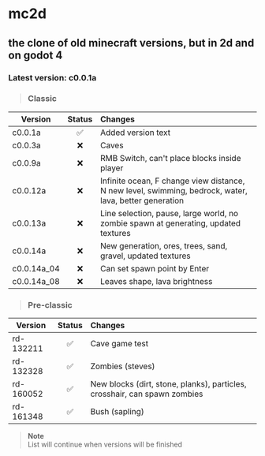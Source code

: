 # mc2d
## the clone of old minecraft versions, but in 2d and on godot 4

### Latest version: c0.0.1a

> ### Classic
| Version      | Status             | Changes             |
| -------------| :----------------: | :-----------------  |
| c0.0.1a      | :white_check_mark: | Added version text  |
| c0.0.3a      | :x:                | Caves               |
| c0.0.9a      | :x:                | RMB Switch, can't place blocks inside player |
| c0.0.12a     | :x:                | Infinite ocean, F change view distance, N new level, swimming, bedrock, water, lava, better generation |
| c0.0.13a     | :x:                | Line selection, pause, large world, no zombie spawn at generating, updated textures |
| c0.0.14a     | :x:                | New generation, ores, trees, sand, gravel, updated textures |
| c0.0.14a_04  | :x:                | Can set spawn point by Enter |
| c0.0.14a_08  | :x:                | Leaves shape, lava brightness |

> ### Pre-classic
| Version      | Status             | Changes             |
| -------------| :----------------: | :-----------------  |
| rd-132211    | :white_check_mark: | Cave game test      |
| rd-132328    | :white_check_mark: | Zombies (steves)    |
| rd-160052    | :white_check_mark: | New blocks (dirt, stone, planks), particles, crosshair, can spawn zombies |
| rd-161348    | :white_check_mark: | Bush (sapling)      |

> **Note** <br/>
List will continue when versions will be finished
